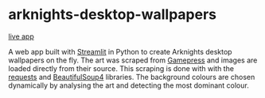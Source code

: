 # arknights-desktop-wallpapers
[live app](https://arknights-desktop-wallpapers.herokuapp.com/)

A web app built with [Streamlit](https://www.streamlit.io/) in Python to create Arknights desktop wallpapers on the fly.
The art was scraped from [Gamepress](https://gamepress.gg/arknights/tools/interactive-operator-list) and images are loaded directly from their source. This scraping is done with with the [requests](https://pypi.org/project/requests/) and [BeautifulSoup4](https://pypi.org/project/beautifulsoup4/) libraries.
The background colours are chosen dynamically by analysing the art and detecting the most dominant colour.